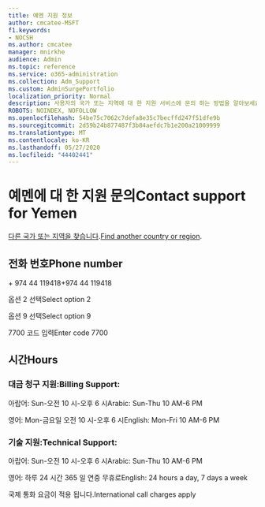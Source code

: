 ```yaml
---
title: 예멘 지원 정보
author: cmcatee-MSFT
f1.keywords:
- NOCSH
ms.author: cmcatee
manager: mnirkhe
audience: Admin
ms.topic: reference
ms.service: o365-administration
ms.collection: Adm_Support
ms.custom: AdminSurgePortfolio
localization_priority: Normal
description: 사용자의 국가 또는 지역에 대 한 지원 서비스에 문의 하는 방법을 알아보세요.
ROBOTS: NOINDEX, NOFOLLOW
ms.openlocfilehash: 54be75c7062c7defa8e35c7becffd247f51dfe9b
ms.sourcegitcommit: 2d59b24b877487f3b84aefdc7b1e200a21009999
ms.translationtype: MT
ms.contentlocale: ko-KR
ms.lasthandoff: 05/27/2020
ms.locfileid: "44402441"
---
```

# <a name="contact-support-for-yemen"></a><span data-ttu-id="6966a-103">예멘에 대 한 지원 문의</span><span class="sxs-lookup"><span data-stu-id="6966a-103">Contact support for Yemen</span></span>

<span data-ttu-id="6966a-104">[다른 국가 또는 지역을 찾습니다](../contact-support-for-business-products.md).</span><span class="sxs-lookup"><span data-stu-id="6966a-104">[Find another country or region](../contact-support-for-business-products.md).</span></span>

## <a name="phone-number"></a><span data-ttu-id="6966a-105">전화 번호</span><span class="sxs-lookup"><span data-stu-id="6966a-105">Phone number</span></span>
<span data-ttu-id="6966a-106">+ 974 44 119418</span><span class="sxs-lookup"><span data-stu-id="6966a-106">+974 44 119418</span></span>

<span data-ttu-id="6966a-107">옵션 2 선택</span><span class="sxs-lookup"><span data-stu-id="6966a-107">Select option 2</span></span>

<span data-ttu-id="6966a-108">옵션 9 선택</span><span class="sxs-lookup"><span data-stu-id="6966a-108">Select option 9</span></span>

<span data-ttu-id="6966a-109">7700 코드 입력</span><span class="sxs-lookup"><span data-stu-id="6966a-109">Enter code 7700</span></span>

## <a name="hours"></a><span data-ttu-id="6966a-110">시간</span><span class="sxs-lookup"><span data-stu-id="6966a-110">Hours</span></span>
### <a name="billing-support"></a><span data-ttu-id="6966a-111">대금 청구 지원:</span><span class="sxs-lookup"><span data-stu-id="6966a-111">Billing Support:</span></span>

<span data-ttu-id="6966a-112">아랍어: Sun-오전 10 시-오후 6 시</span><span class="sxs-lookup"><span data-stu-id="6966a-112">Arabic: Sun-Thu 10 AM-6 PM</span></span>

<span data-ttu-id="6966a-113">영어: Mon-금요일 오전 10 시-오후 6 시</span><span class="sxs-lookup"><span data-stu-id="6966a-113">English: Mon-Fri 10 AM-6 PM</span></span>

### <a name="technical-support"></a><span data-ttu-id="6966a-114">기술 지원:</span><span class="sxs-lookup"><span data-stu-id="6966a-114">Technical Support:</span></span>

<span data-ttu-id="6966a-115">아랍어: Sun-오전 10 시-오후 6 시</span><span class="sxs-lookup"><span data-stu-id="6966a-115">Arabic: Sun-Thu 10 AM-6 PM</span></span>

<span data-ttu-id="6966a-116">영어: 하루 24 시간 365 일 연중 무휴로</span><span class="sxs-lookup"><span data-stu-id="6966a-116">English: 24 hours a day, 7 days a week</span></span>

<span data-ttu-id="6966a-117">국제 통화 요금이 적용 됩니다.</span><span class="sxs-lookup"><span data-stu-id="6966a-117">International call charges apply</span></span>
